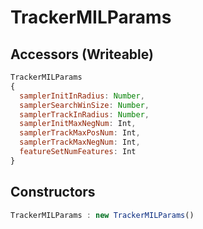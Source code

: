 # TrackerMILParams

## Accessors (Writeable)
``` javascript
TrackerMILParams
{
  samplerInitInRadius: Number,
  samplerSearchWinSize: Number,
  samplerTrackInRadius: Number,
  samplerInitMaxNegNum: Int,
  samplerTrackMaxPosNum: Int,
  samplerTrackMaxNegNum: Int,
  featureSetNumFeatures: Int
}
```

<a name="constructors"></a>

## Constructors
``` javascript
TrackerMILParams : new TrackerMILParams()
```